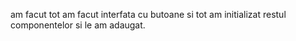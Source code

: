 am facut tot
am facut interfata cu butoane si tot
am initializat restul componentelor si le am adaugat.
